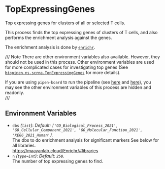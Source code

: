 # TopExpressingGenes

Top expressing genes for clusters of all or selected T cells.



This process finds the top expressing genes of clusters of T cells, and also
performs the enrichment analysis against the genes.<br />

The enrichment analysis is done by [`enrichr`](https://maayanlab.cloud/Enrichr/).<br />

/// Note
There are other environment variables also available. However, they should not be
used in this process. Other environment variables are used for more complicated
cases for investigating top genes
(See [`biopipen.ns.scrna.TopExpressingGenes`](https://pwwang.github.io/biopipen/api/biopipen.ns.scrna/#biopipen.ns.scrna.TopExpressingGenes) for more details).<br />

If you are using `pipen-board` to run the pipeline
(see [here](../running.md#run-the-pipeline-via-pipen-board) and
[here](../running.md#run-the-pipeline-via-pipen-board-using-docker-image)),
you may see the other environment variables of this process are hidden and readonly.<br />
///

## Environment Variables

- `dbs` *(`list`)*: *Default: `['GO_Biological_Process_2021', 'GO_Cellular_Component_2021', 'GO_Molecular_Function_2021', 'KEGG_2021_Human']`*. <br />
    The dbs to do enrichment analysis for significant
    markers See below for all libraries.<br />
    <https://maayanlab.cloud/Enrichr/#libraries>
- `n` *(`type=int`)*: *Default: `250`*. <br />
    The number of top expressing genes to find.<br />

